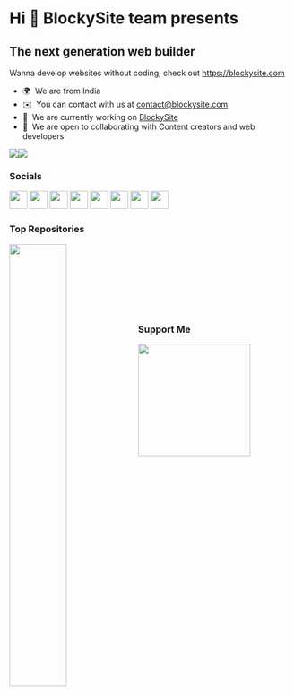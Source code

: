 Hi 👋 BlockySite team presents
===========================

The next generation web builder
-------------------------------

Wanna develop websites without coding, check out https://blockysite.com

*   🌍  We are from India
*   ✉️  You can contact with us at [contact@blockysite.com](mailto:contact@blockysite.com)
*   🚀  We are currently working on [BlockySite](http://blockysite.com)
*   🤝  We are open to collaborating with Content creators and web developers

<a href="https://www.twitter.com/BlockySite" target="_blank" rel="noreferrer"><img
                  src="https://img.shields.io/twitter/follow/BlockySite?logo=twitter&style=for-the-badge&color=0891b2&labelColor=1c1917"
                /></a><a href="https://www.github.com/BlockySite" target="_blank" rel="noreferrer"><img
                  src="https://img.shields.io/github/followers/BlockySite?logo=github&style=for-the-badge&color=0891b2&labelColor=1c1917" /></a>
                  
### Socials
                  
<p align="left">
<a href="https://www.dev.to/blockysite" target="_blank" rel="noreferrer"><img src="https://raw.githubusercontent.com/danielcranney/readme-generator/main/public/icons/socials/devdotto.svg" width="32" height="32" /></a>
<a href="https://www.github.com/BlockySite" target="_blank" rel="noreferrer"><img src="https://raw.githubusercontent.com/danielcranney/readme-generator/main/public/icons/socials/github.svg" width="32" height="32" /></a>                      
<a href="https://blockysite" target="_blank" rel="noreferrer"><img src="https://raw.githubusercontent.com/danielcranney/readme-generator/main/public/icons/socials/hashnode.svg" width="32" height="32" /></a>                     
<a href="http://www.instagram.com/BlockySite" target="_blank" rel="noreferrer"><img src="https://raw.githubusercontent.com/danielcranney/readme-generator/main/public/icons/socials/instagram.svg" width="32" height="32" /></a>                    
<a href="https://www.linkedin.com/in/company/blockysite/" target="_blank" rel="noreferrer"><img src="https://raw.githubusercontent.com/danielcranney/readme-generator/main/public/icons/socials/linkedin.svg" width="32" height="32" /></a>                       
<a href="http://www.medium.com/Blockysite" target="_blank" rel="noreferrer"><img src="https://raw.githubusercontent.com/danielcranney/readme-generator/main/public/icons/socials/medium.svg" width="32" height="32" /></a>                  
<a href="https://www.twitter.com/BlockySite" target="_blank" rel="noreferrer"><img src="https://raw.githubusercontent.com/danielcranney/readme-generator/main/public/icons/socials/twitter.svg" width="32" height="32" /></a>                  
<a href="https://www.youtube.com/c/UC4rsIPv0dS5B1IMXtVLW1hQ" target="_blank" rel="noreferrer"><img src="https://raw.githubusercontent.com/danielcranney/readme-generator/main/public/icons/socials/youtube.svg" width="32" height="32" /></a></p>


### Top Repositories
<div width="100%" align="center">
  <a href="https://github.com/BlockySite/community" align="left"><img align="left" width="45%" src="https://github-readme-stats.vercel.app/api/pin/?username=BlockySite&repo=community&title_color=0891b2&text_color=ffffff&icon_color=0891b2&bg_color=1c1917&hide_border=true&locale=en" /></a>
</div>
<br /><br /><br /><br /><br /><br /><br />

### Support Me

<a href="https://www.buymeacoffee.com/BlockySite"><img src="https://cdn.buymeacoffee.com/buttons/v2/default-yellow.png" width="200" /></a>
